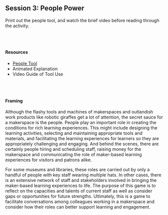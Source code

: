 ## Session 3: People Power 
Print out the people tool, and watch the brief video before reading through the activity. 

<br/><br/>
#### Resources
* [People Tool](https://drive.google.com/open?id=0B73IBpX2ukUbUEdzdW5ULS1JVDA) 
* Animated Explanation
* Video Guide of Tool Use

<br/><br/>
#### Framing 
Although the flashy tools and machines of makerspaces and outlandish work products like robotic giraffes get a lot of attention, the secret sauce for a makerspace is the people. People play an important role in creating the conditions for rich learning experiences. This might include designing the learning activities, selecting and maintaining appropriate tools and materials, and facilitating the learning experiences for learners so they are appropriately challenging and engaging. And behind the scenes, there are certainly people hiring and scheduling staff, raising money for the makerspace and communicating the role of maker-based learning experiences for visitors and patrons alike. 

For some museums and libraries, these roles are carried out by only a handful of people with key staff wearing multiple hats. In other cases, there is an extensive network of staff and stakeholders involved in bringing the maker-based learning experiences to life. The purpose of this game is to reflect on the capacities and talents of current staff as well as consider gaps or opportunities for future strengths. Ultimately, this is a game to facilitate conversations among colleagues working in a makerspace and consider how their roles can better support learning and engagement. 
